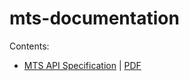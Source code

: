 # mts-documentation

Contents:

- [MTS API Specification](mts-api-spec.md) | [PDF](mts-api-spec.pdf)
